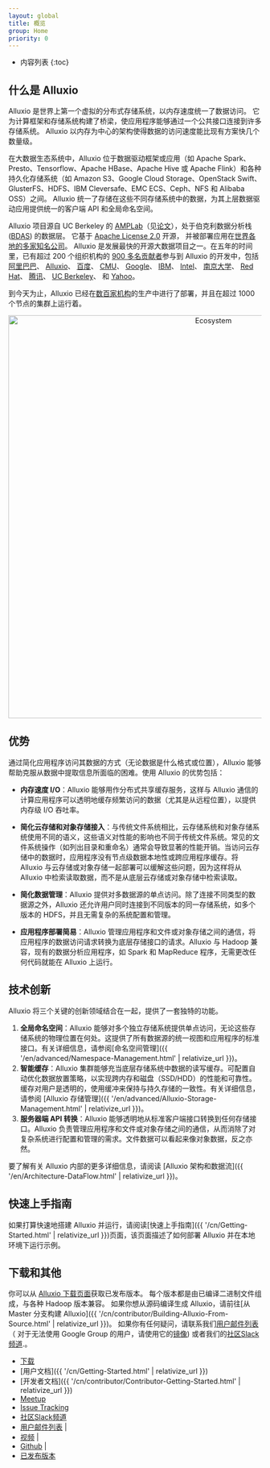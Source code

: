 ```yaml
---
layout: global
title: 概览
group: Home
priority: 0
---
```


* 内容列表
{:toc}
## 什么是 Alluxio

Alluxio 是世界上第一个虚拟的分布式存储系统，以内存速度统一了数据访问。
它为计算框架和存储系统构建了桥梁，使应用程序能够通过一个公共接口连接到许多存储系统。
Alluxio 以内存为中心的架构使得数据的访问速度能比现有方案快几个数量级。

在大数据生态系统中，Alluxio 位于数据驱动框架或应用（如 Apache Spark、Presto、Tensorflow、Apache HBase、Apache Hive 或 Apache Flink）和各种持久化存储系统（如 Amazon S3、Google Cloud Storage、OpenStack Swift、GlusterFS、HDFS、IBM Cleversafe、EMC ECS、Ceph、NFS 和 Alibaba OSS）之间。
Alluxio 统一了存储在这些不同存储系统中的数据，为其上层数据驱动应用提供统一的客户端 API 和全局命名空间。

Alluxio 项目源自 UC Berkeley 的 [AMPLab](https://amplab.cs.berkeley.edu/software/)（见[论文](https://docs.alluxio.io/os/user/stable/en/Getting-Started.html)），处于伯克利数据分析栈 ([BDAS](https://amplab.cs.berkeley.edu/bdas/)) 的数据层。
它基于 [Apache License 2.0](https://github.com/alluxio/alluxio/blob/master/LICENSE) 开源，
并被部署应用在[世界各地的多家知名公司](https://www.alluxio.io/powered-by-alluxio)。
Alluxio 是发展最快的开源大数据项目之一。在五年的时间里，已有超过 200 个组织机构的 [900 多名贡献者](https://github.com/alluxio/alluxio/graphs/contributors)参与到 Alluxio 的开发中，包括
[阿里巴巴](http://www.alibaba.com)、
[Alluxio](https://www.alluxio.io)、
[百度](https://www.baidu.com)、
[CMU](https://www.cmu.edu/)、
[Google](https://www.google.com)、
[IBM](https://www.ibm.com)、
[Intel](http://www.intel.com/)、
[南京大学](http://www.nju.edu.cn/english/)、
[Red Hat](https://www.redhat.com/)、
[腾讯](https://www.tencent.com)、
[UC Berkeley](https://amplab.cs.berkeley.edu/)、
和 [Yahoo](https://www.yahoo.com/)。

到今天为止，Alluxio 已经在[数百家机构](https://www.alluxio.io/powered-by-alluxio)的生产中进行了部署，并且在超过 1000 个节点的集群上运行着。

<p align="center">
<img src="{{ "/img/stack.png" | relativize_url }}" width="800" alt="Ecosystem"/>
</p>

## 优势

通过简化应用程序访问其数据的方式（无论数据是什么格式或位置），Alluxio 能够帮助克服从数据中提取信息所面临的困难。使用 Alluxio 的优势包括：

* **内存速度 I/O**：Alluxio 能够用作分布式共享缓存服务，这样与 Alluxio 通信的计算应用程序可以透明地缓存频繁访问的数据（尤其是从远程位置），以提供内存级 I/O 吞吐率。

* **简化云存储和对象存储接入**：与传统文件系统相比，云存储系统和对象存储系统使用不同的语义，这些语义对性能的影响也不同于传统文件系统。常见的文件系统操作（如列出目录和重命名）通常会导致显著的性能开销。当访问云存储中的数据时，应用程序没有节点级数据本地性或跨应用程序缓存。将 Alluxio 与云存储或对象存储一起部署可以缓解这些问题，因为这样将从 Alluxio 中检索读取数据，而不是从底层云存储或对象存储中检索读取。

* **简化数据管理**：Alluxio 提供对多数据源的单点访问。除了连接不同类型的数据源之外，Alluxio 还允许用户同时连接到不同版本的同一存储系统，如多个版本的 HDFS，并且无需复杂的系统配置和管理。

* **应用程序部署简易**：Alluxio 管理应用程序和文件或对象存储之间的通信，将应用程序的数据访问请求转换为底层存储接口的请求。Alluxio 与 Hadoop 兼容，现有的数据分析应用程序，如 Spark 和 MapReduce 程序，无需更改任何代码就能在 Alluxio 上运行。

## 技术创新

Alluxio 将三个关键的创新领域结合在一起，提供了一套独特的功能。

1. **全局命名空间**：Alluxio 能够对多个独立存储系统提供单点访问，无论这些存储系统的物理位置在何处。这提供了所有数据源的统一视图和应用程序的标准接口。有关详细信息，请参阅[命名空间管理]({{ '/en/advanced/Namespace-Management.html' | relativize_url }})。
1. **智能缓存**：Alluxio 集群能够充当底层存储系统中数据的读写缓存。可配置自动优化数据放置策略，以实现跨内存和磁盘（SSD/HDD）的性能和可靠性。缓存对用户是透明的，使用缓冲来保持与持久存储的一致性。有关详细信息，请参阅 [Alluxio 存储管理]({{ '/en/advanced/Alluxio-Storage-Management.html' | relativize_url }})。
1. **服务器端 API 转换**：Alluxio 能够透明地从标准客户端接口转换到任何存储接口。Alluxio 负责管理应用程序和文件或对象存储之间的通信，从而消除了对复杂系统进行配置和管理的需求。文件数据可以看起来像对象数据，反之亦然。

要了解有关 Alluxio 内部的更多详细信息，请阅读 [Alluxio 架构和数据流]({{ '/en/Architecture-DataFlow.html' | relativize_url }})。

## 快速上手指南

如果打算快速地搭建 Alluxio 并运行，请阅读[快速上手指南]({{ '/cn/Getting-Started.html' | relativize_url }})页面，该页面描述了如何部署 Alluxio 并在本地环境下运行示例。

## 下载和其他

你可以从 [Alluxio 下载页面](https://alluxio.io/download)获取已发布版本。
每个版本都是由已编译二进制文件组成，与各种 Hadoop 版本兼容。
如果你想从源码编译生成 Alluxio，请前往[从 Master 分支构建 Alluxio]({{ '/cn/contributor/Building-Alluxio-From-Source.html' | relativize_url }})。
如果你有任何疑问，请联系我们[用户邮件列表](https://groups.google.com/forum/?fromgroups#!forum/alluxio-users)（
对于无法使用 Google Group 的用户，请使用它的[镜像](http://alluxio-users.85194.x6.nabble.com/))
或者我们的[社区Slack频道](https://alluxio.io/slack).。

- [下载](https://alluxio.io/download/)
- [用户文档]({{ '/cn/Getting-Started.html' | relativize_url }})
- [开发者文档]({{ '/cn/contributor/Contributor-Getting-Started.html' | relativize_url }})
- [Meetup](https://www.meetup.com/Alluxio/)
- [Issue Tracking](https://github.com/Alluxio/alluxio/issues)
- [社区Slack频道](https://alluxio.io/slack)
- [用户邮件列表](https://groups.google.com/forum/?fromgroups#!forum/alluxio-users) |
- [视频](https://www.youtube.com/channel/UCpibQsajhwqYPLYhke4RigA) |
- [Github](https://github.com/alluxio/alluxio/) |
- [已发布版本](https://www.alluxio.io/download/releases)
